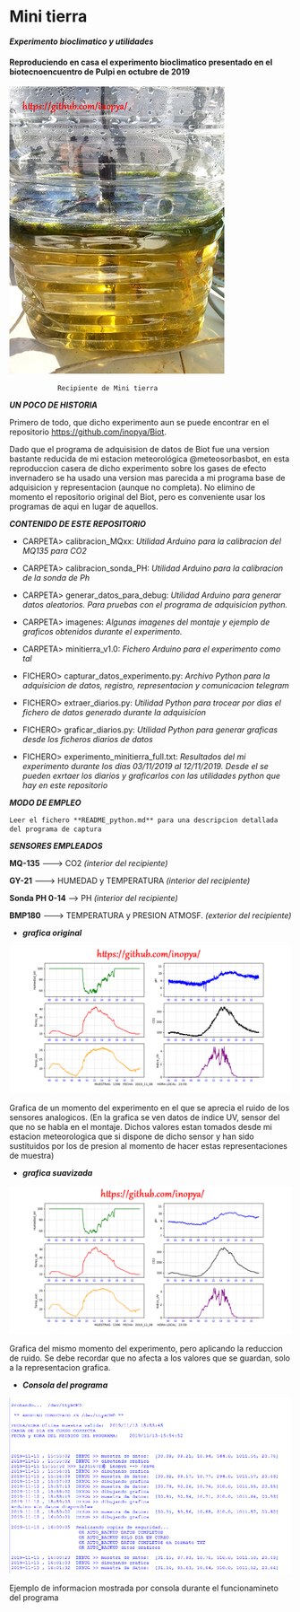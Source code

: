 # Mini tierra
***Experimento bioclimatico y utilidades***

#### Reproduciendo en casa el experimento bioclimatico presentado en el biotecnoencuentro de Pulpi en octubre de 2019


![](./imagenes/pics/recipiente.jpg)

                Recipiente de Mini tierra 


***UN POCO DE HISTORIA***

Primero de todo, que dicho experimento aun se puede encontrar en el repositorio https://github.com/inopya/Biot.

Dado que el programa de adquisision de datos de Biot fue una version bastante reducida de mi estacion meteorológica @meteosorbasbot, en esta reproduccion casera de dicho experimento sobre los gases de efecto invernadero se 
ha usado una version mas parecida a mi programa base de adquisicion y representacion (aunque no completa). No elimino de momento el repositorio original del Biot, pero es conveniente usar los programas de aqui en lugar de aquellos.


***CONTENIDO DE ESTE REPOSITORIO***

* CARPETA> calibracion_MQxx:
 *Utilidad Arduino para la calibracion del MQ135 para CO2*
* CARPETA> calibracion_sonda_PH:
 *Utilidad Arduino para la calibracion de la sonda de Ph*
* CARPETA> generar_datos_para_debug:
 *Utilidad Arduino para generar datos aleatorios. Para pruebas con el programa de adquisicion python.*
* CARPETA> imagenes:
 *Algunas imagenes del montaje y ejemplo de graficos obtenidos durante el experimento.*
* CARPETA> minitierra_v1.0:
 *Fichero Arduino para el experimento como tal*
 
* FICHERO> capturar_datos_experimento.py: 
 *Archivo Python para la adquisicion de datos, registro, representacion y comunicacion telegram*
* FICHERO> extraer_diarios.py: 
 *Utilidad Python para trocear por dias el fichero de datos generado durante la adquisicion*
* FICHERO> graficar_diarios.py: 
 *Utilidad Python para generar graficas desde los ficheros diarios de datos*
 
* FICHERO> experimento_minitierra_full.txt: 
 *Resultados del mi experimento durante los dias 03/11/2019 al 12/11/2019. Desde el se pueden exrtaer los diarios y graficarlos con     las utilidades python que hay en este repositorio*
 
 
***MODO DE EMPLEO***

    Leer el fichero **README_python.md** para una descripcion detallada del programa de captura
    
    
  
***SENSORES EMPLEADOS***

**MQ-135**  --->  CO2 _(interior del recipiente)_

**GY-21**  --->  HUMEDAD y TEMPERATURA _(interior del recipiente)_

**Sonda PH 0-14**  -->  PH _(interior del recipiente)_

**BMP180**  --->  TEMPERATURA y PRESION ATMOSF. _(exterior del recipiente)_



* ***grafica original***

![](./imagenes/grafica_raw.png)

Grafica de un momento del experimento en el que se aprecia el ruido de los sensores analogicos.
(En la grafica se ven datos de indice UV, sensor del que no se habla en el montaje. Dichos valores estan tomados desde mi estacion meteorologica que si dispone de dicho sensor y han sido sustituidos por los de presion al momento de hacer estas representaciones de muestra)


* ***grafica suavizada***

![](./imagenes/grafica_soft.png)

Grafica del mismo momento del experimento, pero aplicando la reduccion de ruido.
Se debe recordar que no afecta a los valores que se guardan, solo a la representacion grafica.

* ***Consola del programa***

![](./imagenes/consola.png)

Ejemplo de informacion mostrada por consola durante el funcionamineto del programa


